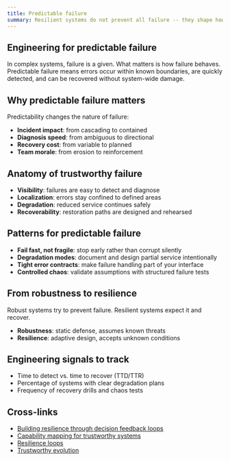 ```yaml
---
title: Predictable failure
summary: Resilient systems do not prevent all failure -- they shape how failure occurs. Visibility, containment, and recovery must be designed.
---
```


## Engineering for predictable failure

In complex systems, failure is a given. What matters is how failure behaves. Predictable failure means errors occur within known boundaries, are quickly detected, and can be recovered without system-wide damage.

## Why predictable failure matters

Predictability changes the nature of failure:

- **Incident impact**: from cascading to contained  
- **Diagnosis speed**: from ambiguous to directional  
- **Recovery cost**: from variable to planned  
- **Team morale**: from erosion to reinforcement

## Anatomy of trustworthy failure

- **Visibility**: failures are easy to detect and diagnose  
- **Localization**: errors stay confined to defined areas  
- **Degradation**: reduced service continues safely  
- **Recoverability**: restoration paths are designed and rehearsed

## Patterns for predictable failure

- **Fail fast, not fragile**: stop early rather than corrupt silently  
- **Degradation modes**: document and design partial service intentionally  
- **Tight error contracts**: make failure handling part of your interface  
- **Controlled chaos**: validate assumptions with structured failure tests

## From robustness to resilience

Robust systems try to prevent failure. Resilient systems expect it and recover.

- **Robustness**: static defense, assumes known threats  
- **Resilience**: adaptive design, accepts unknown conditions

## Engineering signals to track

- Time to detect vs. time to recover (TTD/TTR)  
- Percentage of systems with clear degradation plans  
- Frequency of recovery drills and chaos tests

## Cross-links

- [Building resilience through decision feedback loops](../notes/Building%20resilience%20through%20decision%20feedback%20loops.md)  
- [Capability mapping for trustworthy systems](../notes/Capability%20Mapping%20for%20Trustworthy%20Systems.md)  
- [Resilience loops](../systems-under-drift/Resilience%20loops.md)  
- [Trustworthy evolution](../systems-under-drift/Trustworthy%20evolution.md)
